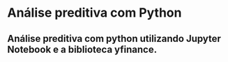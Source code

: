 # Análise preditiva com Python

## Análise preditiva com python utilizando Jupyter Notebook e a biblioteca yfinance.
